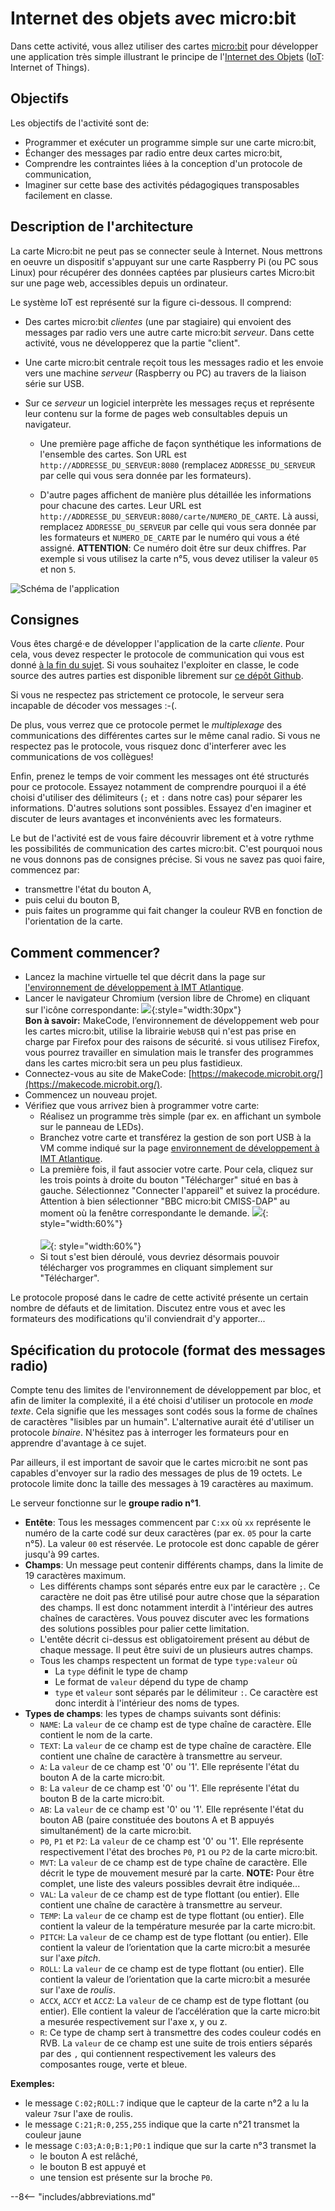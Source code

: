 # Internet des objets avec micro:bit

Dans cette activité, vous allez utiliser des cartes
[micro:bit](https://microbit.org/fr/) pour développer une application
très simple illustrant le principe de l'[Internet des
Objets](glossaire.md#iot) ([IoT](glossaire.md#iot): Internet of Things).



## Objectifs

Les objectifs de l'activité sont de:

* Programmer et exécuter un programme simple sur une carte micro:bit,
* Échanger des messages par radio entre deux cartes micro:bit,
* Comprendre les contraintes liées à la conception d'un protocole de 
  communication,
* Imaginer sur cette base des activités pédagogiques transposables 
  facilement en classe.
  


## Description de l'architecture

La carte Micro:bit ne peut pas se connecter seule à Internet. Nous
mettrons en oeuvre un dispositif s'appuyant sur une carte Raspberry Pi
(ou PC sous Linux) pour récupérer des données captées par plusieurs
cartes Micro:bit sur une page web, accessibles depuis un ordinateur.


Le système IoT est représenté sur la figure ci-dessous. Il comprend:

* Des cartes micro:bit *clientes* (une par stagiaire) qui envoient des
  messages par radio vers une autre carte micro:bit *serveur*. Dans
  cette activité, vous ne développerez que la partie "client".

* Une carte micro:bit centrale reçoit tous les messages radio et les
  envoie vers une machine *serveur* (Raspberry ou PC) au travers de la
  liaison série sur USB. 
  
* Sur ce *serveur* un logiciel interprète les messages reçus et
  représente leur contenu sur la forme de pages web consultables depuis 
  un navigateur.

    * Une première page affiche de façon synthétique les informations de
      l'ensemble des cartes. Son URL est
      `http://ADDRESSE_DU_SERVEUR:8080` (remplacez `ADDRESSE_DU_SERVEUR`
      par celle qui vous sera donnée par les formateurs).


    * D'autre pages affichent de manière plus détaillée les informations
      pour chacune des cartes. Leur URL est
      `http://ADDRESSE_DU_SERVEUR:8080/carte/NUMERO_DE_CARTE`. Là aussi,
      remplacez `ADDRESSE_DU_SERVEUR` par celle qui vous sera donnée par
      les formateurs et `NUMERO_DE_CARTE` par le numéro qui vous a été
      assigné. **ATTENTION**: Ce numéro doit être sur deux chiffres. Par
      exemple si vous utilisez la carte n°5, vous devez utiliser la
      valeur `05` et non `5`.

![Schéma de l'application](img/activite_IoT.png)

<!-- ![Architecture MB/Raspberry Pi](img/mb_architecture.png){ width="75%" } -->


## Consignes

Vous êtes chargé·e de développer l'application de la carte *cliente*.
Pour cela, vous devez respecter le protocole de communication qui vous
est donné [à la fin du
sujet](#specification-du-protocole-format-des-messages-radio). Si vous
souhaitez l'exploiter en classe, le code source des autres parties est
disponible librement sur [ce dépôt
Github](https://github.com/whaou/mpls-reseaux-code).

Si vous ne respectez pas strictement ce protocole, le serveur sera
incapable de décoder vos messages :-(. 

De plus, vous verrez que ce protocole permet le *multiplexage*  des
communications des différentes cartes sur le même canal radio. Si vous
ne respectez pas le protocole, vous risquez donc d'interferer avec les 
communications de vos collègues!

Enfin, prenez le temps de voir comment les messages ont été structurés
pour ce protocole. Essayez notamment de comprendre pourquoi il a été
choisi d'utiliser des délimiteurs (`;` et `:` dans notre cas) pour
séparer les informations. D'autres solutions sont possibles. Essayez
d'en imaginer et discuter de leurs avantages et inconvénients avec les
formateurs.

Le but de l'activité est de vous faire découvrir librement et à votre
rythme les possibilités de communication des cartes micro:bit. C'est 
pourquoi nous ne vous donnons pas de consignes précise. Si vous ne 
savez pas quoi faire, commencez par:

* transmettre l'état du bouton A,
* puis celui du bouton B,
* puis faites un programme qui fait changer la couleur RVB en fonction 
  de l'orientation de la carte.



## Comment commencer?

* Lancez la machine virtuelle tel que décrit dans la page sur
  [l'environnement de développement à IMT
  Atlantique](activite-environnement-imta.md).
* Lancer le navigateur Chromium (version libre de Chrome) en cliquant
  sur l'icône correspondante: ![](img/chromium_icon_128x128.png){:style="width:30px"} </br>
  **Bon à savoir:** MakeCode, l’environnement de développement web pour
  les cartes micro:bit, utilise la librairie `WebUSB` qui n'est pas
  prise en charge par Firefox pour des raisons de sécurité. si vous
  utilisez Firefox, vous pourrez travailler en simulation mais le
  transfer des programmes dans les cartes micro:bit sera un peu plus
  fastidieux.
* Connectez-vous au site de MakeCode: [https://makecode.microbit.org/](https://makecode.microbit.org/).
* Commencez un nouveau projet.
* Vérifiez que vous arrivez bien à programmer votre carte:
    * Réalisez un programme très simple (par ex. en affichant un symbole 
      sur le panneau de LEDs).
    * Branchez votre carte et transférez la gestion de son port USB à la
      VM comme indiqué sur la page [environnement de développement à IMT
      Atlantique](activite-environnement-imta.md).
    * La première fois, il faut associer votre carte. Pour cela, cliquez
      sur les trois points à droite du bouton "Télécharger" situé en bas
      à gauche. Sélectionnez "Connecter l'appareil" et suivez la 
      procédure. 
      Attention à bien sélectionner "BBC micro:bit CMISS-DAP" au moment 
      où la fenêtre correspondante le demande.
      ![](img/connect_microbit_1.png){: style="width:60%"}  
      </br>
      ![](img/connect_microbit_2.png){: style="width:60%"}
    * Si tout s'est bien déroulé, vous devriez désormais pouvoir 
      télécharger vos programmes en cliquant simplement sur 
      "Télécharger".

Le protocole proposé dans le cadre de cette activité présente un certain
nombre de défauts et de limitation. Discutez entre vous et avec les 
formateurs des modifications qu'il conviendrait d'y apporter...


## Spécification du protocole (format des messages radio)

Compte tenu des limites de l'environnement de développement par bloc, et
afin de limiter la complexité, il a été choisi d'utiliser un protocole 
en *mode texte*. Cela signifie que les messages sont codés sous la forme
de chaînes de caractères "lisibles par un humain". L'alternative aurait 
été d'utiliser un protocole *binaire*. N'hésitez pas à interroger les 
formateurs pour en apprendre d'avantage à ce sujet.

Par ailleurs, il est important de savoir que le cartes micro:bit ne sont
pas capables d'envoyer sur la radio des messages de plus de 19 octets.
Le protocole limite donc la taille des messages à 19 caractères au
maximum.

Le serveur fonctionne sur le **groupe radio n°1**.

* **Entête**: Tous les messages commencent par `C:xx` où `xx` représente
  le numéro de la carte codé sur deux caractères (par ex. `05` pour la
  carte n°5). La valeur `00` est réservée. Le protocole est donc capable
  de gérer jusqu'à 99 cartes.
* **Champs**: Un message peut contenir différents champs, dans la 
  limite de 19 caractères maximum. 
    * Les différents champs sont séparés entre eux par le caractère `;`.
      Ce caractère ne doit pas être utilisé pour autre chose que la 
      séparation des champs. Il est donc notamment interdit à 
      l'intérieur des autres chaînes de caractères. Vous pouvez discuter
      avec les formations des solutions possibles pour palier cette 
      limitation.
    * L'entête décrit ci-dessus est obligatoirement présent au début de 
      chaque message. Il peut être suivi de un plusieurs autres champs.
    * Tous les champs respectent un format de type `type:valeur` où
        * La `type` définit le type de champ
        * Le format de `valeur` dépend du type de champ
        * `type` et `valeur` sont séparés par le délimiteur `:`. Ce 
          caractère est donc interdit à l'intérieur des noms de types.
* **Types de champs**: les types de champs suivants sont définis:
    * `NAME`: La `valeur` de ce champ est de type chaîne de caractère.
      Elle contient le nom de la carte.
    * `TEXT`: La `valeur` de ce champ est de type chaîne de caractère.
      Elle contient une chaîne de caractère à transmettre au serveur.
    * `A`: La `valeur` de ce champ est '0' ou '1'. Elle représente
      l'état du bouton A de la carte micro:bit.
    * `B`: La `valeur` de ce champ est '0' ou '1'. Elle représente
      l'état du bouton B de la carte micro:bit.
    * `AB`: La `valeur` de ce champ est '0' ou '1'. Elle représente
      l'état du bouton AB (paire constituée des boutons A et B appuyés
      simultanément) de la carte micro:bit.
    * `P0`, `P1` et `P2`: La `valeur` de ce champ est '0' ou '1'. Elle
      représente respectivement l'état des broches `P0`, `P1` ou `P2` de
      la carte micro:bit.
    * `MVT`: La `valeur` de ce champ est de type chaîne de caractère.
      Elle décrit le type de mouvement mesuré par la carte. **NOTE:**
      Pour être complet, une liste des valeurs possibles devrait être
      indiquée...
    * `VAL`: La `valeur` de ce champ est de type flottant (ou entier).
      Elle contient une chaîne de caractère à transmettre au serveur.
    * `TEMP`: La `valeur` de ce champ est de type flottant (ou entier).
      Elle contient la valeur de la température mesurée par la carte
      micro:bit.
    * `PITCH`: La `valeur` de ce champ est de type flottant (ou entier).
      Elle contient la valeur de l’orientation que la carte micro:bit a
      mesurée sur l'axe *pitch*.
    * `ROLL`: La `valeur` de ce champ est de type flottant (ou entier).
      Elle contient la valeur de l’orientation que la carte micro:bit a
      mesurée sur l'axe de *roulis*.
    * `ACCX`, `ACCY` et `ACCZ`: La `valeur` de ce champ est de type
      flottant (ou entier). Elle contient la valeur de l’accélération
      que la carte micro:bit a mesurée respectivement sur l'axe x, y ou
      z.
    * `R`: Ce type de champ sert à transmettre des codes couleur codés
      en RVB. La `valeur` de ce champ est une suite de trois entiers
      séparés par des `,` qui contiennent respectivement les valeurs des
      composantes rouge, verte et bleue.

**Exemples:**

* le message `C:02;ROLL:7` indique que le capteur de la carte n°2 a lu
  la valeur `7`sur l'axe de roulis.
* le message `C:21;R:0,255,255` indique que la carte n°21 transmet la 
  couleur jaune
* le message `C:03;A:0;B:1;P0:1` indique que sur la carte n°3 transmet la 
    * le bouton A est relâché,
    * le bouton B est appuyé et
    * une tension est présente sur la broche `P0`.











--8<-- "includes/abbreviations.md"

